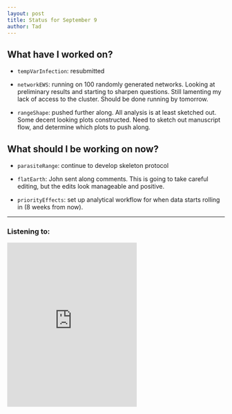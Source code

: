 ```yaml
---
layout: post
title: Status for September 9
author: Tad
---
```


## What have I worked on?

* `tempVarInfection`: resubmitted

* `networkEWS`: running on 100 randomly generated networks. Looking at preliminary results and starting to sharpen questions. Still lamenting my lack of access to the cluster. Should be done running by tomorrow.

* `rangeShape`: pushed further along. All analysis is at least sketched out. Some decent looking plots constructed. Need to sketch out manuscript flow, and determine which plots to push along.


## What should I be working on now?

* `parasiteRange`: continue to develop skeleton protocol

* `flatEarth`: John sent along comments. This is going to take careful editing, but the edits look manageable and positive.

* `priorityEffects`: set up analytical workflow for when data starts rolling in (8 weeks from now).




---

### Listening to:
<iframe src="https://embed.spotify.com/?uri=spotify%3Atrack%3A6MANsKiXoNTT6VdG2EKr3y" width="300" height="380" frameborder="0" allowtransparency="true"></iframe>
 <i class='fa fa-code' style='color:pink'></i>

